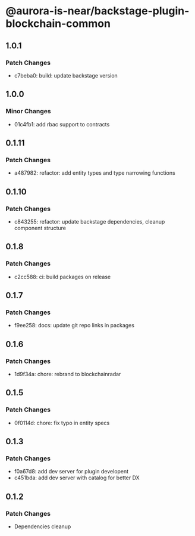 # @aurora-is-near/backstage-plugin-blockchain-common

## 1.0.1

### Patch Changes

- c7beba0: build: update backstage version

## 1.0.0

### Minor Changes

- 01c4fb1: add rbac support to contracts

## 0.1.11

### Patch Changes

- a487982: refactor: add entity types and type narrowing functions

## 0.1.10

### Patch Changes

- c843255: refactor: update backstage dependencies, cleanup component structure

## 0.1.8

### Patch Changes

- c2cc588: ci: build packages on release

## 0.1.7

### Patch Changes

- f9ee258: docs: update git repo links in packages

## 0.1.6

### Patch Changes

- 1d9f34a: chore: rebrand to blockchainradar

## 0.1.5

### Patch Changes

- 0f0114d: chore: fix typo in entity specs

## 0.1.3

### Patch Changes

- f0a67d8: add dev server for plugin developent
- c451bda: add dev server with catalog for better DX

## 0.1.2

### Patch Changes

- Dependencies cleanup
